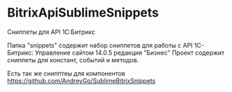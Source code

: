 BitrixApiSublimeSnippets
========================

Сниппеты для API 1С:Битрикс

Папка "snippets" содержит набор сниппетов для работы с API 1С-Битрикс: Управление сайтом 14.0.5 редакция "Бизнес"
Проект содержит сниппеты для констант, событий и методов.

Есть так же снипптеы для компонентов
https://github.com/AndreyGo/SublimeBitrixSnippets

